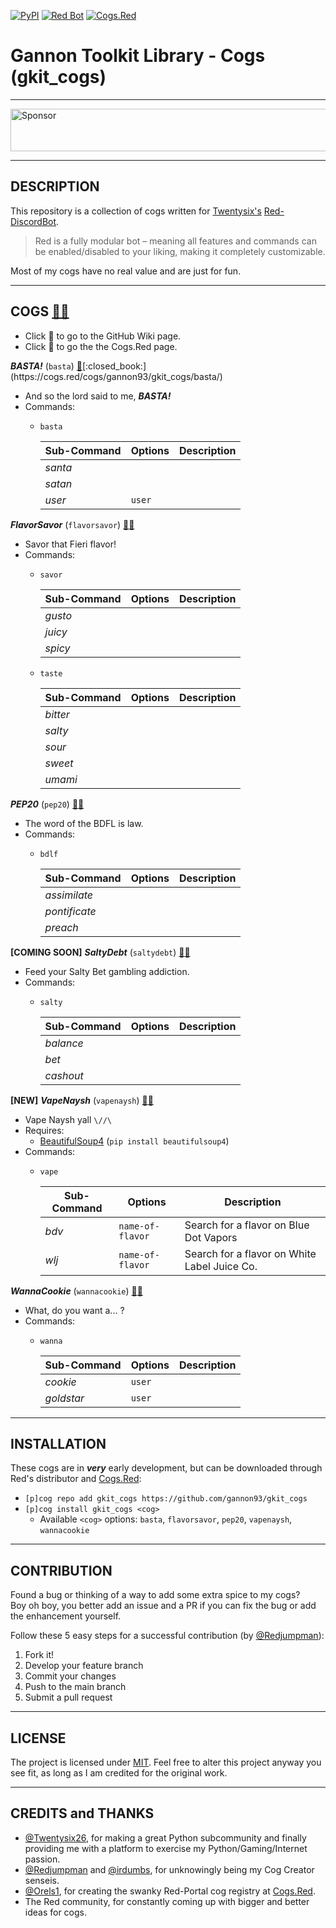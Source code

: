 [![PyPI](https://img.shields.io/badge/Python-3.5-blue.svg)](https://www.python.org/downloads/) 
[![Red Bot](https://img.shields.io/badge/Discord-Red%20Bot-red.svg)](https://github.com/Twentysix26/Red-DiscordBot)
[![Cogs.Red](https://img.shields.io/badge/Cogs.Red-gkit__cogs-red.svg)](https://cogs.red/cogs/gannon93/gkit_cogs/)

# Gannon Toolkit Library - Cogs (gkit_cogs)

---

<a target='_blank' rel='nofollow' href='https://app.codesponsor.io/link/raiq3oRu2yGcVNAnbBGftY8G/gannon93/gkit_cogs'>
  <img alt='Sponsor' width='888' height='68' src='https://app.codesponsor.io/embed/raiq3oRu2yGcVNAnbBGftY8G/gannon93/gkit_cogs.svg' />
</a>

---

## DESCRIPTION

This repository is a collection of cogs written for [Twentysix's](https://github.com/Twentysix26) [Red-DiscordBot](https://github.com/Cog-Creators/Red-DiscordBot).  

> Red is a fully modular bot – meaning all features and commands can be enabled/disabled to your liking, making it completely customizable.

Most of my cogs have no real value and are just for fun.  

---

## COGS [:green_book:](https://github.com/gannon93/gkit_cogs/wiki/Cogs)[:closed_book:](https://cogs.red/cogs/gannon93/gkit_cogs/)

  - Click :green_book: to go to the GitHub Wiki page.
  - Click :closed_book: to go the the Cogs.Red page.

_**BASTA!**_ (`basta`) [:green_book:](https://github.com/gannon93/gkit_cogs/wiki/BASTA!)[:closed_book:](https://cogs.red/cogs/gannon93/gkit_cogs/basta/)
  - And so the lord said to me, _**BASTA!**_
  - Commands:
    - `basta`

      | Sub-Command | Options | Description |
      | ----------- | ------- | ----------- |
      | _santa_ | | |
      | _satan_ | | |
      | _user_ | `user` | |


_**FlavorSavor**_ (`flavorsavor`) [:green_book:](https://github.com/gannon93/gkit_cogs/wiki/FlavorSavor)[:closed_book:](https://cogs.red/cogs/gannon93/gkit_cogs/flavorsavor/)
  - Savor that Fieri flavor!
  - Commands:
    - `savor`

      | Sub-Command | Options | Description |
      | ----------- | ------- | ----------- |
      | _gusto_ | | |
      | _juicy_ | | |
      | _spicy_ | | |

    - `taste`

      | Sub-Command | Options | Description |
      | ----------- | ------- | ----------- |
      | _bitter_ | | |
      | _salty_ | | |
      | _sour_ | | |
      | _sweet_ | | |
      | _umami_ | | |


_**PEP20**_ (`pep20`) [:green_book:](https://github.com/gannon93/gkit_cogs/wiki/PEP20)[:closed_book:](https://cogs.red/cogs/gannon93/gkit_cogs/pep20/)
  - The word of the BDFL is law.
  - Commands:
    - `bdlf`

      | Sub-Command | Options | Description |
      | ----------- | ------- | ----------- |
      | _assimilate_ | | |
      | _pontificate_ | | |
      | _preach_ | | |


**[COMING SOON]** _**SaltyDebt**_ (`saltydebt`) [:green_book:](https://github.com/gannon93/gkit_cogs/wiki/SaltyDebt)[:closed_book:](https://cogs.red/cogs/gannon93/gkit_cogs/saltydebt/)
  - Feed your Salty Bet gambling addiction.
  - Commands:
    - `salty`

      | Sub-Command | Options | Description |
      | ----------- | ------- | ----------- |
      | _balance_ | | |
      | _bet_ | | |
      | _cashout_ | | |


**[NEW]** _**VapeNaysh**_ (`vapenaysh`) [:green_book:](https://github.com/gannon93/gkit_cogs/wiki/VapeNaysh)[:closed_book:](https://cogs.red/cogs/gannon93/gkit_cogs/vapenaysh/)
  - Vape Naysh yall `\//\`
  - Requires:
    - [BeautifulSoup4](https://pypi.python.org/pypi/beautifulsoup4) (`pip install beautifulsoup4`)
  - Commands:
    - `vape`

      | Sub-Command | Options | Description |
      | ----------- | ------- | ----------- |
      | _bdv_ | `name-of-flavor`| Search for a flavor on Blue Dot Vapors |
      | _wlj_ | `name-of-flavor`| Search for a flavor on White Label Juice Co. |


_**WannaCookie**_ (`wannacookie`) [:green_book:](https://github.com/gannon93/gkit_cogs/wiki/WannaCookie)[:closed_book:](https://cogs.red/cogs/gannon93/gkit_cogs/wannacookie/)
  - What, do you want a... ?
  - Commands:
    - `wanna`

      | Sub-Command | Options | Description |
      | ----------- | ------- | ----------- |
      | _cookie_ | `user` | |
      | _goldstar_ | `user` | |

---

## INSTALLATION

These cogs are in _**very**_ early development, but can be downloaded through Red's distributor and [Cogs.Red](https://cogs.red/cogs/gannon93/gkit_cogs/):  

  - `[p]cog repo add gkit_cogs https://github.com/gannon93/gkit_cogs`
  - `[p]cog install gkit_cogs <cog>`
    - Available `<cog>` options: `basta`, `flavorsavor`, `pep20`, `vapenaysh`, `wannacookie`

---

## CONTRIBUTION

Found a bug or thinking of a way to add some extra spice to my cogs?  
Boy oh boy, you better add an issue and a PR if you can fix the bug or add the enhancement yourself.  

Follow these 5 easy steps for a successful contribution (by [@Redjumpman](https://github.com/Redjumpman)):

  1. Fork it!
  2. Develop your feature branch
  3. Commit your changes
  4. Push to the main branch
  5. Submit a pull request

---

## LICENSE

The project is licensed under [MIT](https://github.com/gannon93/gkit_cogs/blob/master/LICENSE). Feel free to alter this project anyway you see fit, as long as I am credited for the original work.

---

## CREDITS and THANKS

  - [@Twentysix26](https://github.com/Twentysix26), for making a great Python subcommunity and finally providing me with a platform to exercise my Python/Gaming/Internet passion. 
  - [@Redjumpman](https://github.com/Redjumpman) and [@irdumbs](https://github.com/irdumbs), for unknowingly being my Cog Creator senseis. 
  - [@Orels1](https://github.com/orels1), for creating the swanky Red-Portal cog registry at [Cogs.Red](http://cogs.red).
  - The Red community, for constantly coming up with bigger and better ideas for cogs.
